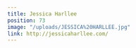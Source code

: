 ```yaml
---
title: Jessica Harllee
position: 73
image: "/uploads/JESSICA%20HARLLEE.jpg"
link: http://jessicaharllee.com/
---
```


